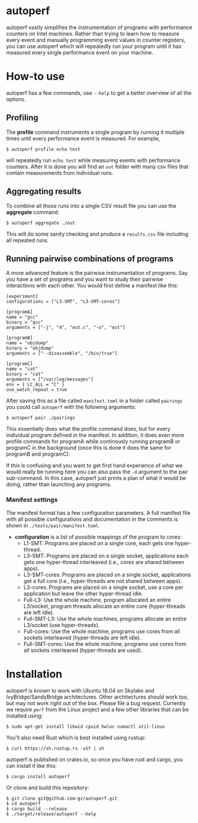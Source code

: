 # autoperf

autoperf vastly simplifies the instrumentation of programs with performance
counters on Intel machines. Rather than trying to learn how to measure every
event and manually programming event values in counter registers, you can use
autoperf which will repeatedly run your program until it has
measured every single performance event on your machine.

# How-to use

autoperf has a few commands, use `--help` to get a better overview of all the
options.

## Profiling

The **profile** command instruments a single program by running it multiple times
until every performance event is measured. For example,
```
$ autoperf profile echo test
```
will repeatedly run `echo test` while measuring events with performance
counters. After it is done you will find an `out` folder with many csv files
that contain measurements from individual runs.

## Aggregating results

To combine all those runs into a single CSV result file you can use the
**aggregate** command: 
```
$ autoperf aggregate ./out
``` 
This will do some sanity checking and produce a `results.csv` file including 
all repeated runs.

## Running pairwise combinations of programs

A more advanced feature is the pairwise instrumentation of programs.
Say you have a set of programs and you want to study their pairwise 
interactions with each other. You would first define a manifest like this:

```
[experiment]
configurations = ["L3-SMT", "L3-SMT-cores"]

[programA]
name = "gcc"
binary = "gcc"
arguments = ["-j", "4", "out.c", "-o", "out"]

[programB]
name = "objdump"
binary = "objdump"
arguments = ["--disassemble", "/bin/true"]

[programC]
name = "cat"
binary = "cat"
arguments = ["/var/log/messages"]
env = { LC_ALL = "C" }
use_watch_repeat = true
```

After saving this as a file called `manifest.toml` in a folder called
`pairings` you could call `autoperf` with the following arguments:

```
$ autoperf pair ./pairings
```

This essentially does what the profile command does, but for every individual
program defined in the manifest. In addition, it does even more profile
commands for programA while continously running programB or programC in the
background (once this is done it does the same for programB and programC).

If this is confusing and you want to get first hand experience of what we would
really be running here you can also pass the `-d` argument to the pair
sub-command. In this case, autoperf just prints a plan of what it would be
doing, rather than launching any programs.

### Manifest settings

The manifest format has a few configuration parameters. A full manifest file with
all possible configurations and documentation in the comments is shown in 
`./tests/pair/manifest.toml`.

* **configuration** is a list of possible mappings of the program to cores:
  * L1-SMT: Programs are placed on a single core, each gets one hyper-thread.
  * L3-SMT: Programs are placed on a single socket, applications each gets one hyper-thread interleaved (i.e., cores are shared between apps).
  * L3-SMT-cores: Programs are placed on a single socket, applications get a full core (i.e., hyper-threads are not shared between apps).
  * L3-cores: Programs are placed on a single socket, use a core per application but leave the other hyper-thread idle.
  * Full-L3: Use the whole machine, program allocated an entire L3/socket, program threads allocate an entire core (hyper-threads are left idle).
  * Full-SMT-L3: Use the whole machines, programs allocate an entire L3/socket (use hyper-threads).
  * Full-cores: Use the whole machine, programs use cores from all sockets interleaved (hyper-threads are left idle).
  * Full-SMT-cores: Use the whole machine, programs use cores from all sockets interleaved (hyper-threads are used).

# Installation

autoperf is known to work with Ubuntu 18.04 on Skylake and
IvyBridge/SandyBridge architectures. Other architectures should work too, but
may not work right out of the box. Please file a bug request. Currently we
require `perf` from the Linux project and a few other libraries that can be
installed using:

```
$ sudo apt-get install likwid cpuid hwloc numactl util-linux
```

You'll also need Rust which is best installed using rustup:
```
$ curl https://sh.rustup.rs -sSf | sh
```

autoperf is published on crates.io, so once you have rust and cargo, you can
install it like this:
```
$ cargo install autoperf
```

Or clone and build this repository:
```
$ git clone git@github.com:gz/autoperf.git
$ cd autoperf
$ cargo build --release
$ ./target/release/autoperf --help
```
